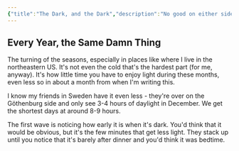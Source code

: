 ```yaml
---
{"title":"The Dark, and the Dark","description":"No good on either side of the day","date":"2021-11-23","prevPage":"[[Feeling Autumnal]]","nextPage":"[[Yes, Try Again]]","tags":["outdoors"],"dg-publish":true,"created":"2021-11-23T11:38:42","updated":"2025-08-05T16:32:43-04:00","permalink":"/notes/2021/the-dark-and-the-dark/","dgPassFrontmatter":true}
---
```



## Every Year, the Same Damn Thing

The turning of the seasons, especially in places like where I live in the northeastern US. It's not even the cold that's the hardest part (for me, anyway). It's how little time you have to enjoy light during these months, even less so in about a month from when I'm writing this.

I know my friends in Sweden have it even less - they're over on the Göthenburg side and only see 3-4 hours of daylight in December. We get the shortest days at around 8-9 hours.

The first wave is noticing how early it is when it's dark. You'd think that it would be obvious, but it's the few minutes that get less light. They stack up until you notice that it's barely after dinner and you'd think it was bedtime.
